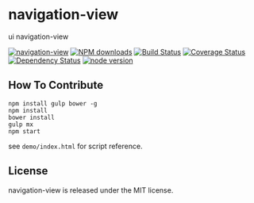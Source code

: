 # navigation-view

ui navigation-view

[![navigation-view](https://nodei.co/npm/modulex-navigation-view.png)](https://npmjs.org/package/modulex-navigation-view)
[![NPM downloads](http://img.shields.io/npm/dm/modulex-navigation-view.svg)](https://npmjs.org/package/modulex-navigation-view)
[![Build Status](https://secure.travis-ci.org/modulex/navigation-view.png?branch=master)](https://travis-ci.org/modulex/navigation-view)
[![Coverage Status](https://img.shields.io/coveralls/modulex/navigation-view.svg)](https://coveralls.io/r/modulex/navigation-view?branch=master)
[![Dependency Status](https://gemnasium.com/modulex/navigation-view.png)](https://gemnasium.com/modulex/navigation-view)
[![node version](https://img.shields.io/badge/node.js-%3E=_0.10-green.svg?style=flat-square)](http://nodejs.org/download/)


## How To Contribute

```
npm install gulp bower -g
npm install
bower install
gulp mx
npm start
```

see ``demo/index.html`` for script reference.

## License

navigation-view is released under the MIT license.